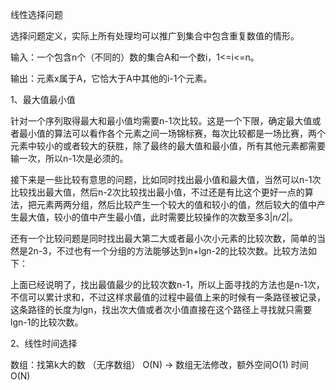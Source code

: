 线性选择问题

选择问题定义，实际上所有处理均可以推广到集合中包含重复数值的情形。

输入：一个包含n个（不同的）数的集合A和一个数i，1<=i<=n。

输出：元素x属于A，它恰大于A中其他的i-1个元素。


1、最大值最小值

针对一个序列取得最大和最小值均需要n-1次比较。这是一个下限，确定最大值或者最小值的算法可以看作各个元素之间一场锦标赛，每次比较都是一场比赛，两个元素中较小的或者较大的获胜，除了最终的最大值和最小值，所有其他元素都需要输一次，所以n-1次是必须的。

接下来是一些比较有意思的问题，比如同时找出最小值和最大值，当然可以n-1次比较找出最大值，然后n-2次比较找出最小值，不过还是有比这个更好一点的算法，把元素两两分组，然后比较产生一个较大的值和较小的值，然后较大的值中产生最大值，较小的值中产生最小值，此时需要比较操作的次数至多3|_n/2_|。

还有一个比较问题是同时找出最大第二大或者最小次小元素的比较次数，简单的当然是2n-3，不过也有一个分组的方法能够达到n+lgn-2的比较次数。比较方法如下：

上面已经说明了，找出最值最少的比较次数n-1，所以上面寻找的方法也是n-1次，不信可以累计求和，不过这样求最值的过程中最值上来的时候有一条路径被记录，这条路径的长度为lgn，找出次大值或者次小值直接在这个路径上寻找就只需要lgn-1的比较次数。

2、线性时间选择

数组：找第k大的数 （无序数组） O(N) -> 数组无法修改，额外空间O(1) 时间O(N)